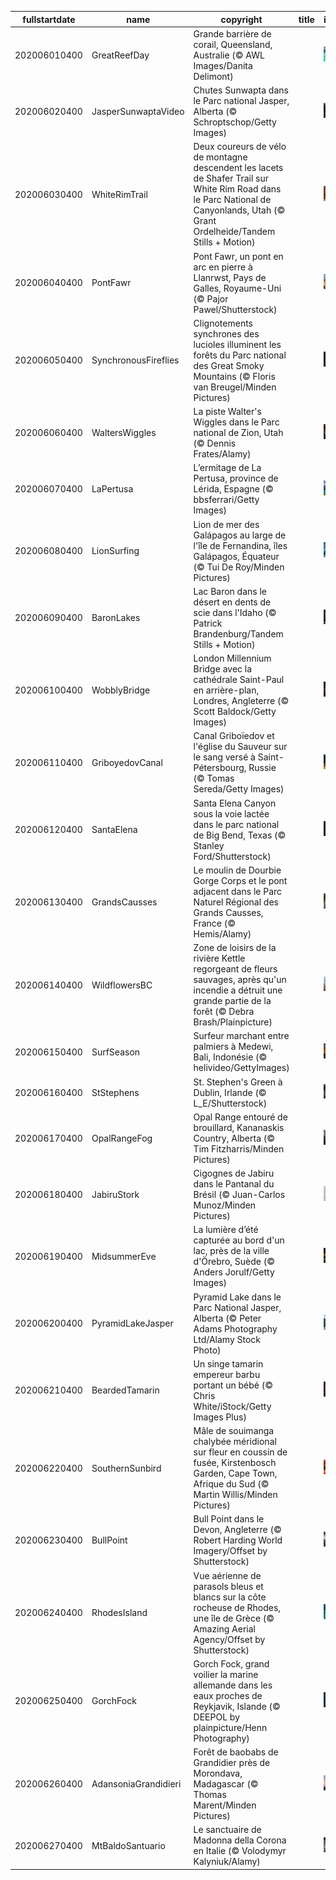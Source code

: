 |fullstartdate|name|copyright|title|image|
|--|--|--|--|--|
202006010400|GreatReefDay|Grande barrière de corail, Queensland, Australie (© AWL Images/Danita Delimont)||![](/fr-CA/2020/06/202006010400GreatReefDay.jpg)|
202006020400|JasperSunwaptaVideo|Chutes Sunwapta dans le Parc national Jasper, Alberta (© Schroptschop/Getty Images)||![](/fr-CA/2020/06/202006020400JasperSunwaptaVideo.jpg)|
202006030400|WhiteRimTrail|Deux coureurs de vélo de montagne descendent les lacets de Shafer Trail sur White Rim Road dans le Parc National de Canyonlands, Utah (© Grant Ordelheide/Tandem Stills + Motion)||![](/fr-CA/2020/06/202006030400WhiteRimTrail.jpg)|
202006040400|PontFawr|Pont Fawr, un pont en arc en pierre à Llanrwst, Pays de Galles, Royaume-Uni (© Pajor Pawel/Shutterstock)||![](/fr-CA/2020/06/202006040400PontFawr.jpg)|
202006050400|SynchronousFireflies|Clignotements synchrones des lucioles illuminent les forêts du Parc national des Great Smoky Mountains (© Floris van Breugel/Minden Pictures)||![](/fr-CA/2020/06/202006050400SynchronousFireflies.jpg)|
202006060400|WaltersWiggles|La piste Walter's Wiggles dans le Parc national de Zion, Utah (© Dennis Frates/Alamy)||![](/fr-CA/2020/06/202006060400WaltersWiggles.jpg)|
202006070400|LaPertusa|L’ermitage de La Pertusa, province de Lérida, Espagne (© bbsferrari/Getty Images)||![](/fr-CA/2020/06/202006070400LaPertusa.jpg)|
202006080400|LionSurfing|Lion de mer des Galápagos au large de l'île de Fernandina, îles Galápagos, Équateur (© Tui De Roy/Minden Pictures)||![](/fr-CA/2020/06/202006080400LionSurfing.jpg)|
202006090400|BaronLakes|Lac Baron dans le désert en dents de scie dans l'Idaho (© Patrick Brandenburg/Tandem Stills + Motion)||![](/fr-CA/2020/06/202006090400BaronLakes.jpg)|
202006100400|WobblyBridge|London Millennium Bridge avec la cathédrale Saint-Paul en arrière-plan, Londres, Angleterre (© Scott Baldock/Getty Images)||![](/fr-CA/2020/06/202006100400WobblyBridge.jpg)|
202006110400|GriboyedovCanal|Canal Griboïedov et l'église du Sauveur sur le sang versé à Saint-Pétersbourg, Russie (© Tomas Sereda/Getty Images)||![](/fr-CA/2020/06/202006110400GriboyedovCanal.jpg)|
202006120400|SantaElena|Santa Elena Canyon sous la voie lactée dans le parc national de Big Bend, Texas (© Stanley Ford/Shutterstock)||![](/fr-CA/2020/06/202006120400SantaElena.jpg)|
202006130400|GrandsCausses|Le moulin de Dourbie Gorge Corps et le pont adjacent dans le Parc Naturel Régional des Grands Causses, France (© Hemis/Alamy)||![](/fr-CA/2020/06/202006130400GrandsCausses.jpg)|
202006140400|WildflowersBC|Zone de loisirs de la rivière Kettle regorgeant de fleurs sauvages, après qu'un incendie a détruit une grande partie de la forêt (© Debra Brash/Plainpicture)||![](/fr-CA/2020/06/202006140400WildflowersBC.jpg)|
202006150400|SurfSeason|Surfeur marchant entre palmiers à Medewi, Bali, Indonésie (© helivideo/GettyImages)||![](/fr-CA/2020/06/202006150400SurfSeason.jpg)|
202006160400|StStephens|St. Stephen's Green à Dublin, Irlande (© L_E/Shutterstock)||![](/fr-CA/2020/06/202006160400StStephens.jpg)|
202006170400|OpalRangeFog|Opal Range entouré de brouillard, Kananaskis Country, Alberta (© Tim Fitzharris/Minden Pictures)||![](/fr-CA/2020/06/202006170400OpalRangeFog.jpg)|
202006180400|JabiruStork|Cigognes de Jabiru dans le Pantanal du Brésil (© Juan-Carlos Munoz/Minden Pictures)||![](/fr-CA/2020/06/202006180400JabiruStork.jpg)|
202006190400|MidsummerEve|La lumière d’été capturée au bord d'un lac, près de la ville d'Örebro, Suède (© Anders Jorulf/Getty Images)||![](/fr-CA/2020/06/202006190400MidsummerEve.jpg)|
202006200400|PyramidLakeJasper|Pyramid Lake dans le Parc National Jasper, Alberta (© Peter Adams Photography Ltd/Alamy Stock Photo)||![](/fr-CA/2020/06/202006200400PyramidLakeJasper.jpg)|
202006210400|BeardedTamarin|Un singe tamarin empereur barbu portant un bébé (© Chris White/iStock/Getty Images Plus)||![](/fr-CA/2020/06/202006210400BeardedTamarin.jpg)|
202006220400|SouthernSunbird|Mâle de souimanga chalybée méridional sur fleur en coussin de fusée, Kirstenbosch Garden, Cape Town, Afrique du Sud (© Martin Willis/Minden Pictures)||![](/fr-CA/2020/06/202006220400SouthernSunbird.jpg)|
202006230400|BullPoint|Bull Point dans le Devon, Angleterre (© Robert Harding World Imagery/Offset by Shutterstock)||![](/fr-CA/2020/06/202006230400BullPoint.jpg)|
202006240400|RhodesIsland|Vue aérienne de parasols bleus et blancs sur la côte rocheuse de Rhodes, une île de Grèce (© Amazing Aerial Agency/Offset by Shutterstock)||![](/fr-CA/2020/06/202006240400RhodesIsland.jpg)|
202006250400|GorchFock|Gorch Fock, grand voilier la marine allemande dans les eaux proches de Reykjavik, Islande (© DEEPOL by plainpicture/Henn Photography)||![](/fr-CA/2020/06/202006250400GorchFock.jpg)|
202006260400|AdansoniaGrandidieri|Forêt de baobabs de Grandidier près de Morondava, Madagascar (© Thomas Marent/Minden Pictures)||![](/fr-CA/2020/06/202006260400AdansoniaGrandidieri.jpg)|
202006270400|MtBaldoSantuario|Le sanctuaire de Madonna della Corona en Italie (© Volodymyr Kalyniuk/Alamy)||![](/fr-CA/2020/06/202006270400MtBaldoSantuario.jpg)|
